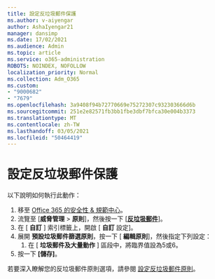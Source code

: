 ```yaml
---
title: 設定反垃圾郵件保護
ms.author: v-aiyengar
author: AshaIyengar21
manager: dansimp
ms.date: 17/02/2021
ms.audience: Admin
ms.topic: article
ms.service: o365-administration
ROBOTS: NOINDEX, NOFOLLOW
localization_priority: Normal
ms.collection: Adm_O365
ms.custom:
- "9000682"
- "7679"
ms.openlocfilehash: 3a9408f94b72770669e75272307c932303666d6b
ms.sourcegitcommit: 251e2e82571fb3bb1fbe3dbf7bfca30e004b3373
ms.translationtype: MT
ms.contentlocale: zh-TW
ms.lasthandoff: 03/05/2021
ms.locfileid: "50464419"
---
```

# <a name="set-up-an-anti-spam-protection"></a>設定反垃圾郵件保護

以下說明如何執行此動作：

1. 移至 [Office 365 的安全性 & 規範中心](https://go.microsoft.com/fwlink/p/?linkid=2077143)。
1. 流覽至 [**威脅管理**  >  **原則**]，然後按一下 [**[反垃圾郵件](https://go.microsoft.com/fwlink/p/?linkid=2077143)**]。
1. 在 [ **自訂** ] 索引標籤上，開啟 [ **自訂** 設定]。
1. 展開 **預設垃圾郵件篩選原則**，按一下 [ **編輯原則**]，然後指定下列設定：
    1. 在 [ **垃圾郵件及大量動作** ] 區段中，將臨界值設為5或6。
1. 按一下 **[儲存]**。

若要深入瞭解您的反垃圾郵件原則選項，請參閱 [設定反垃圾郵件原則](https://go.microsoft.com/fwlink/?linkid=2092051)。
